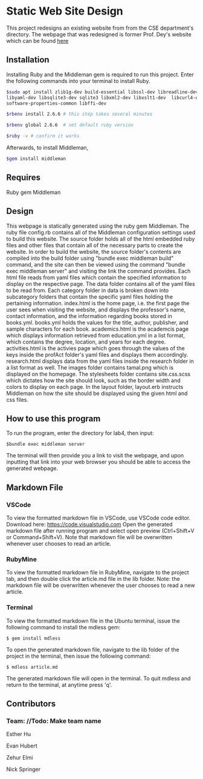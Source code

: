 # Static Web Site Design
This project redesigns an existing website from from the CSE department's directory. The webpage that was redesigned is former Prof. Dey's website which can be found [here](http://web.cse.ohio-state.edu/~dey.8/)
## Installation

Installing Ruby and the Middleman gem is required to run this project. Enter the following commands into your terminal to install Ruby.

```bash
$sudo apt install zlib1g-dev build-essential libssl-dev libreadline-dev
libyaml-dev libsqlite3-dev sqlite3 libxml2-dev libxslt1-dev  libcurl4-openssl-dev
software-properties-common libffi-dev

$rbenv install 2.6.6 # this step takes several minutes

$rbenv global 2.6.6  # set default ruby version

$ruby -v # confirm it works
```
Afterwards, to install Middleman,
```bash
$gem install middleman
```
## Requires
Ruby gem Middleman

## Design
This webpage is statically generated using the ruby gem Middleman. The ruby file config.rb contains all of the Middleman configuration settings used to build this website. The source folder holds all of the html embedded ruby files and other files that contain all of the necessary parts to create the website. In order to build the website, the source folder's contents are compiled into the build folder using "bundle exec middleman build" command, and the site can then be viewed using the command "bundle exec middleman server" and visiting the link the command provides. Each html file reads from yaml files which contain the specified information to display on the respective page. The data folder contains all of the yaml files to be read from. Each category folder in data is broken down into subcategory folders that contain the specific yaml files holding the pertaining information. index.html is the home page, i.e. the first page the user sees when visiting the website, and displays the professor's name, contact information, and the information regarding books stored in books.yml. books.yml holds the values for the title, author, publisher, and sample characters for each book. academics.html is the academcis page which displays information retrieved from education.yml in a list format, which contains the degree, location, and years for each degree. activities.html is the activies page which goes through the values of the keys inside the profAct folder's yaml files and displays them accordingly. research.html displays data from the yaml files inside the research folder in a list format as well. The images folder contains tamal.png which is displayed on the homepage. The stylesheets folder contains site.css.scss which dictates how the site should look, such as the border width and colors to display on each page. In the layout folder, layout.erb instructs Middleman on how the site should be displayed using the given html and css files.
  
## How to use this program

To run the program, enter the directory for lab4, then input:

```
$bundle exec middleman server
```

The terminal will then provide you a link to visit the webpage, and upon inputting that link into your web browser you should be able to access the generated webpage.

## Markdown File

### VSCode

To view the formatted markdown file in VSCode, use VSCode code editor. Download here: https://code.visualstudio.com
Open the generated markdown file after running program and select open preview (Ctrl+Shift+V or Command+Shift+V).
Note that markdown file will be overwritten whenever user chooses to read an article.

### RubyMine

To view the formatted markdown file in RubyMine, navigate to the project tab, and then double click the article.md file in the lib folder. Note: the markdown file will be overwritten whenever the user chooses to read a new article.

### Terminal

To view the formatted markdown file in the Ubuntu terminal, issue the following command to install the mdless gem:
```
$ gem install mdless
```
To open the generated markdown file, navigate to the lib folder of the project in the terminal, then issue the following command:
```
$ mdless article.md
```
The generated markdown file will open in the terminal. To quit mdless and return to the terminal, at anytime press 'q'.

## Contributors

### Team: //Todo: Make team name

Esther Hu

Evan Hubert

Zehur Elmi

Nick Springer

